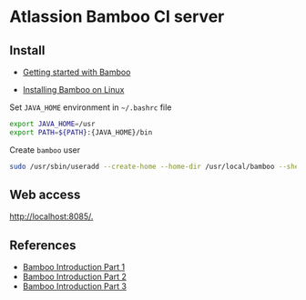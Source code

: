 # Atlassion Bamboo CI server

## Install

* [Getting started with Bamboo](https://confluence.atlassian.com/bamboo/getting-started-with-bamboo-289277283.html)

* [Installing Bamboo on Linux](https://confluence.atlassian.com/bamboo/installing-bamboo-on-linux-289276792.html)

Set `JAVA_HOME` environment in `~/.bashrc` file

```sh
export JAVA_HOME=/usr
export PATH=${PATH}:{JAVA_HOME}/bin
```

Create `bamboo` user

```sh
sudo /usr/sbin/useradd --create-home --home-dir /usr/local/bamboo --shell /bin/bash bamboo
```

## Web access

[http://localhost:8085/.](http://localhost:8085/.)

## References

* [Bamboo Introduction Part 1](https://www.youtube.com/watch?v=VTObPQJ1_SE)
* [Bamboo Introduction Part 2](https://www.youtube.com/watch?v=uffm6kdsNF4)
* [Bamboo Introduction Part 3](https://www.youtube.com/watch?v=W_k1L8SwZi4)

